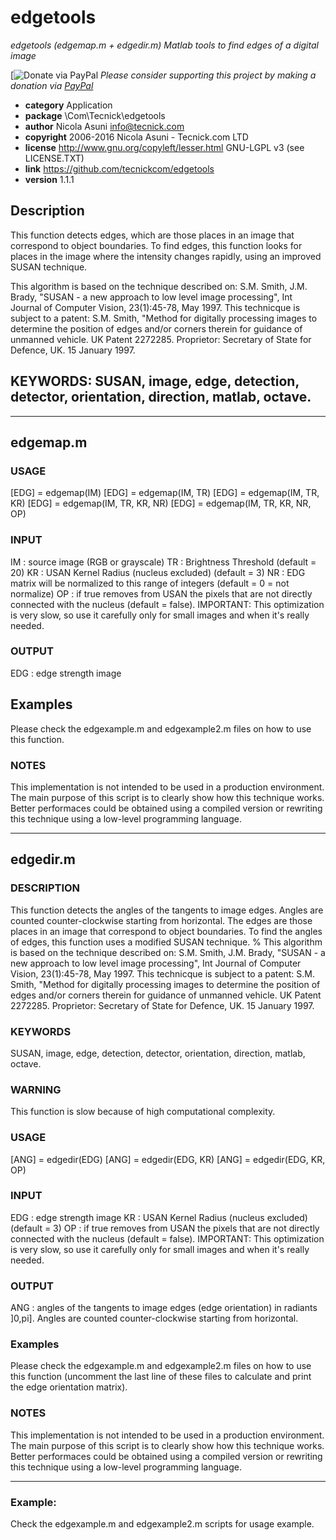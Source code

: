 # edgetools
*edgetools (edgemap.m + edgedir.m) Matlab tools to find edges of a digital image*

[![Donate via PayPal](https://www.paypal.com/donate/?hosted_button_id=NZUEC5XS8MFBJ)
*Please consider supporting this project by making a donation via [PayPal](https://www.paypal.com/donate/?hosted_button_id=NZUEC5XS8MFBJ)*

* **category**    Application
* **package**     \Com\Tecnick\edgetools
* **author**      Nicola Asuni <info@tecnick.com>
* **copyright**   2006-2016 Nicola Asuni - Tecnick.com LTD
* **license**     http://www.gnu.org/copyleft/lesser.html GNU-LGPL v3 (see LICENSE.TXT)
* **link**        https://github.com/tecnickcom/edgetools
* **version**     1.1.1

## Description

This function detects edges, which are those places in an image that
correspond to object boundaries. To find edges, this function looks
for places in the image where the intensity changes rapidly, using
an improved SUSAN technique.

This algorithm is based on the technique described on:
S.M. Smith, J.M. Brady, "SUSAN - a new approach to low level image
processing", Int Journal of Computer Vision, 23(1):45-78, May 1997.
This technicque is subject to a patent:
S.M. Smith, "Method for digitally processing images to determine the
position of edges and/or corners therein for guidance of unmanned
vehicle. UK Patent 2272285. Proprietor: Secretary of State for
Defence, UK. 15 January 1997.

## KEYWORDS: SUSAN, image, edge, detection, detector, orientation, direction, matlab, octave.

---------------------------------------------------------------------

## edgemap.m

### USAGE

[EDG] = edgemap(IM)
[EDG] = edgemap(IM, TR)
[EDG] = edgemap(IM, TR, KR)
[EDG] = edgemap(IM, TR, KR, NR)
[EDG] = edgemap(IM, TR, KR, NR, OP)

### INPUT

IM : source image (RGB or grayscale)
TR : Brightness Threshold (default = 20)
KR : USAN Kernel Radius (nucleus excluded) (default = 3)
NR : EDG matrix will be normalized to this range of integers
     (default = 0 = not normalize)
OP : if true removes from USAN the pixels that are not 
     directly connected with the nucleus (default = false).
     IMPORTANT: This optimization is very slow, so use it carefully
     only for small images and when it's really needed. 

### OUTPUT
EDG : edge strength image

## Examples
Please check the edgexample.m and edgexample2.m files on how to use this function.

### NOTES

This implementation is not intended to be used in a production
environment. The main purpose of this script is to clearly show how
this technique works. Better performaces could be obtained using a
compiled version or rewriting this technique using a low-level
programming language.

---------------------------------------------------------------------


## edgedir.m

### DESCRIPTION

This function detects the angles of the tangents to image edges. 
Angles are counted counter-clockwise starting from horizontal.
The edges are those places in an image that correspond to object
boundaries.
To find the angles of edges, this function uses a modified SUSAN
technique.
%
This algorithm is based on the technique described on:
S.M. Smith, J.M. Brady, "SUSAN - a new approach to low level image
processing", Int Journal of Computer Vision, 23(1):45-78, May 1997.
This technicque is subject to a patent:
S.M. Smith, "Method for digitally processing images to determine the
position of edges and/or corners therein for guidance of unmanned
vehicle. UK Patent 2272285. Proprietor: Secretary of State for
Defence, UK. 15 January 1997.

### KEYWORDS
SUSAN, image, edge, detection, detector, orientation, direction, matlab, octave.

### WARNING

This function is slow because of high computational complexity.

### USAGE

[ANG] = edgedir(EDG)
[ANG] = edgedir(EDG, KR)
[ANG] = edgedir(EDG, KR, OP)

### INPUT
EDG : edge strength image
KR  : USAN Kernel Radius (nucleus excluded) (default = 3)
OP  : if true removes from USAN the pixels that are not 
      directly connected with the nucleus (default = false).
      IMPORTANT: This optimization is very slow, so use it carefully
      only for small images and when it's really needed.

### OUTPUT
ANG : angles of the tangents to image edges (edge orientation) in
      radiants ]0,pi]. Angles are counted counter-clockwise starting
      from horizontal.

### Examples
Please check the edgexample.m and edgexample2.m files on how to use
this function (uncomment the last line of these files to calculate
and print the edge orientation matrix).

### NOTES
This implementation is not intended to be used in a production
environment. The main purpose of this script is to clearly show how
this technique works. Better performaces could be obtained using a
compiled version or rewriting this technique using a low-level
programming language.

---------------------------------------------------------------------

### Example:
Check the edgexample.m and edgexample2.m scripts for usage example.
